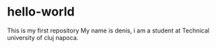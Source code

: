 # hello-world
This is my first repository
My name is denis, i am a student at Technical university of cluj napoca.
